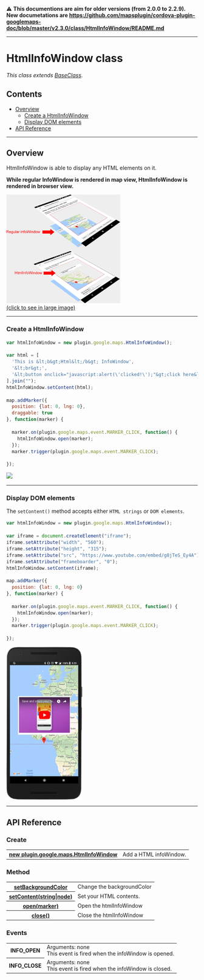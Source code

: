 :warning: **This documentions are aim for older versions (from 2.0.0 to 2.2.9).
New documetations are https://github.com/mapsplugin/cordova-plugin-googlemaps-doc/blob/master/v2.3.0/class/HtmlInfoWindow/README.md**

---------------
# HtmlInfoWindow class

_This class extends [BaseClass](../BaseClass/README.md)_.

## Contents

  - <a href="#overview">Overview</a>
    - <a href="#create-a-htmlinfowindow">Create a HtmlInfoWindow</a>
    - <a href="#display-dom-elements">Display DOM elements</a>
  - <a href="#api-reference">API Reference</a>

------------

## Overview

HtmlInfoWindow is able to display any HTML elements on it.

**While regular InfoWindow is rendered in map view, HtmlInfoWindow is rendered in browser view.**

<a href="./rendering.png"><img src="./rendering.png" width="300"><br>(click to see in large image)</a>

------------

### Create a HtmlInfoWindow

```js
var htmlInfoWindow = new plugin.google.maps.HtmlInfoWindow();

var html = [
  'This is &lt;b&gt;Html&lt;/b&gt; InfoWindow',
  '&lt;br&gt;',
  '&lt;button onclick="javascript:alert(\'clicked!\');"&gt;click here&lt;/button&gt;',
].join("");
htmlInfoWindow.setContent(html);

map.addMarker({
  position: {lat: 0, lng: 0},
  draggable: true
}, function(marker) {

  marker.on(plugin.google.maps.event.MARKER_CLICK, function() {
    htmlInfoWindow.open(marker);
  });
  marker.trigger(plugin.google.maps.event.MARKER_CLICK);

});
```

<img src="newHtmlInfoWindow/image.gif" width="200">

------------
### Display DOM elements

The `setContent()` method accepts either `HTML strings` or `DOM elements`.

```js
var htmlInfoWindow = new plugin.google.maps.HtmlInfoWindow();

var iframe = document.createElement("iframe");
iframe.setAttribute("width", "560");
iframe.setAttribute("height", "315");
iframe.setAttribute("src", "https://www.youtube.com/embed/g8jTeS_Ey4A");
iframe.setAttribute("frameboarder", "0");
htmlInfoWindow.setContent(iframe);

map.addMarker({
  position: {lat: 0, lng: 0}
}, function(marker) {

  marker.on(plugin.google.maps.event.MARKER_CLICK, function() {
    htmlInfoWindow.open(marker);
  });
  marker.trigger(plugin.google.maps.event.MARKER_CLICK);

});
```

<img src="DOM_in_htmlInfoWindow.png" width="200">

------------
## API Reference

### Create
<table>
    <tr>
        <th><a href="./newHtmlInfoWindow/README.md">new plugin.google.maps.HtmlInfoWindow</a></th>
        <td>Add a HTML infoWindow.</td>
    </tr>
</table>


### Method

<table>
    <tr>
        <th><a href="./setBackgroundColor/README.md">setBackgroundColor</a></th>
        <td>Change the backgroundColor</td>
    </tr>
    <tr>
        <th><a href="./setContent/README.md">setContent(string|node)</a></th>
        <td>Set your HTML contents.</td>
    </tr>
    <tr>
        <th><a href="./open/README.md">open(marker)</a></th>
        <td>Open the htmlInfoWindow</td>
    </tr>
    <tr>
        <th><a href="./close/README.md">close()</a></th>
        <td>Close the htmlInfoWindow</td>
    </tr>
</table>

### Events

<table>
    <tr>
        <th>INFO_OPEN</th>
        <td>Arguments:  none<br>This event is fired when the infoWindow is opened.</td>
    </tr>
    <tr>
        <th>INFO_CLOSE</th>
        <td>Arguments:  none<br>This event is fired when the infoWindow is closed.</td>
    </tr>
</table>
